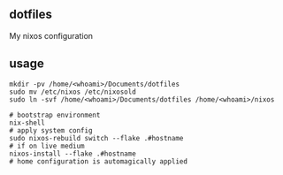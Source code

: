 ## dotfiles

My nixos configuration

## usage

```console
mkdir -pv /home/<whoami>/Documents/dotfiles
sudo mv /etc/nixos /etc/nixosold
sudo ln -svf /home/<whoami>/Documents/dotfiles /home/<whoami>/nixos
```

```console
# bootstrap environment
nix-shell
# apply system config
sudo nixos-rebuild switch --flake .#hostname
# if on live medium
nixos-install --flake .#hostname
# home configuration is automagically applied
```
